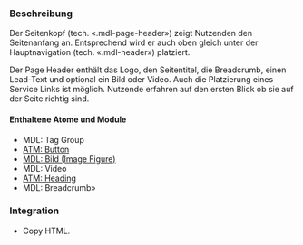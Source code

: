 ### Beschreibung
 
Der Seitenkopf (tech. «.mdl-page-header») zeigt Nutzenden den Seitenanfang an. Entsprechend wird er auch oben gleich unter der Hauptnavigation (tech. «.mdl-header») platziert. 
 
Der Page Header enthält das Logo, den Seitentitel, die Breadcrumb, einen Lead-Text und optional ein Bild oder Video. Auch die Platzierung eines Service Links ist möglich. Nutzende erfahren auf den ersten Blick ob sie auf der Seite richtig sind.
 
#### Enthaltene Atome und Module
* MDL: Tag Group
* <a href="../../atoms/button/button.html">ATM: Button</a>
* <a href="../image-figure/image-figure.html">MDL: Bild (Image Figure)</a>
* MDL: Video
* <a href="../../atoms/headings/headings.html">ATM: Heading</a>
* MDL: Breadcrumb»
 
### Integration
* Copy HTML.
